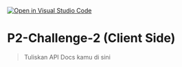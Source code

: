 [![Open in Visual Studio Code](https://classroom.github.com/assets/open-in-vscode-2e0aaae1b6195c2367325f4f02e2d04e9abb55f0b24a779b69b11b9e10269abc.svg)](https://classroom.github.com/online_ide?assignment_repo_id=15358638&assignment_repo_type=AssignmentRepo)
# P2-Challenge-2 (Client Side)

> Tuliskan API Docs kamu di sini




